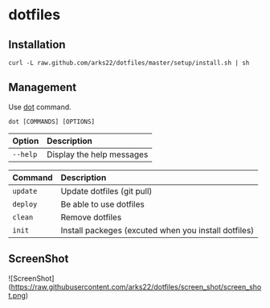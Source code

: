 # dotfiles

## Installation

```
curl -L raw.github.com/arks22/dotfiles/master/setup/install.sh | sh
```
## Management

Use [dot](https://github.com/arks22/dotfiles/blob/master/bin/dot) command. 

```
dot [COMMANDS] [OPTIONS]
```

|Option|Description|
|:------|:------|
|``--help``|Display the help messages|


|Command|Description|
|:------|:------|
|``update``|Update dotfiles (git pull)|
|``deploy``|Be able to use dotfiles|
|``clean``|Remove dotfiles|
|``init``|Install packeges (excuted when you install dotfiles) |


## ScreenShot

![ScreenShot] (https://raw.githubusercontent.com/arks22/dotfiles/screen_shot/screen_shot.png)

